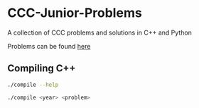 # CCC-Junior-Problems

A collection of CCC problems and solutions in C++ and Python

Problems can be found [here](https://cemc.uwaterloo.ca/contests/past_contests.html#ccc)

## Compiling C++
```bash
./compile --help

./compile <year> <problem>
```
